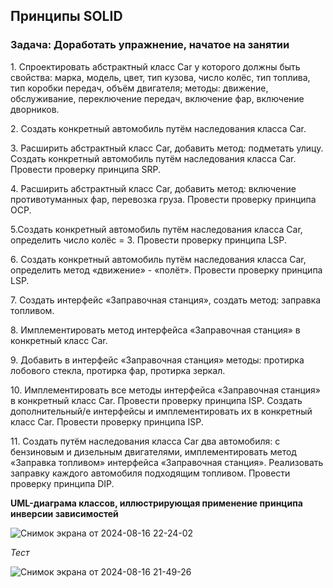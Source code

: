 ## Принципы SOLID

### Задача: Доработать упражнение, начатое на занятии

1\. Спроектировать абстрактный класс Car у которого должны быть свойства:
марка, модель, цвет, тип кузова, число колёс, тип топлива, тип коробки
передач, объём двигателя; методы: движение, обслуживание, переключение
передач, включение фар, включение дворников.

2\. Создать конкретный автомобиль путём наследования класса Car.

3\. Расширить абстрактный класс Car, добавить метод: подметать улицу. Создать
конкретный автомобиль путём наследования класса Car. Провести проверку
принципа SRP.

4\. Расширить абстрактный класс Car, добавить метод: включение противотуманных
фар, перевозка груза. Провести проверку принципа OCP.

5\.Создать конкретный автомобиль путём наследования класса Car, определить
число колёс = 3. Провести проверку принципа LSP.

6\. Создать конкретный автомобиль путём наследования класса Car, определить
метод «движение» - «полёт». Провести проверку принципа LSP.

7\. Создать интерфейс «Заправочная станция», создать метод: заправка топливом.

8\. Имплементировать метод интерфейса «Заправочная станция» в конкретный класс
Car.

9\. Добавить в интерфейс «Заправочная станция» методы: протирка лобового
стекла, протирка фар, протирка зеркал.

10\. Имплементировать все методы интерфейса «Заправочная станция» в конкретный
класс Car. Провести проверку принципа ISP. Создать дополнительный/е
интерфейсы и имплементировать их в конкретный класс Car. Провести проверку
принципа ISP.

11\. Создать путём наследования класса Car два автомобиля: с бензиновым и
дизельным двигателями, имплементировать метод «Заправка топливом» интерфейса
«Заправочная станция». Реализовать заправку каждого автомобиля подходящим
топливом. Провести проверку принципа DIP.

**UML-диаграма классов, иллюстрирующая применение принципа инверсии зависимостей**

![Снимок экрана от 2024-08-16 22-24-02](https://github.com/user-attachments/assets/456d8020-0ff0-41ab-9db9-ba5575d0df08)

*Тест*

![Снимок экрана от 2024-08-16 21-49-26](https://github.com/user-attachments/assets/865215c2-e994-4667-b528-08666cec2167)
